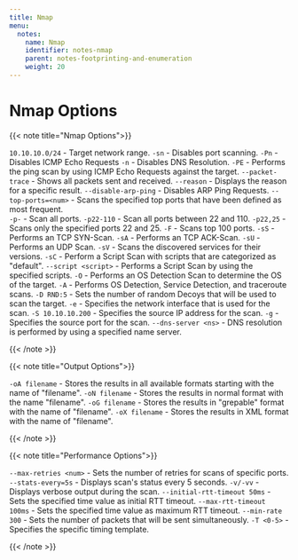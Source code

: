 ```yaml
---
title: Nmap
menu:
  notes:
    name: Nmap
    identifier: notes-nmap
    parent: notes-footprinting-and-enumeration
    weight: 20
---
```

# Nmap Options
<!-- Nmap Options -->
{{< note title="Nmap Options">}}

`10.10.10.0/24`       - Target network range. 
`-sn`                 - Disables port scanning. 
`-Pn`                 - Disables ICMP Echo Requests 
`-n`                  - Disables DNS Resolution. 
`-PE`                 - Performs the ping scan by using ICMP Echo Requests against the target. 
`--packet-trace`      - Shows all packets sent and received. 
`--reason`            - Displays the reason for a specific result. 
`--disable-arp-ping`  - Disables ARP Ping Requests. 
`--top-ports=<num>`   - Scans the specified top ports that have been defined as most frequent.  
`-p-`                 - Scan all ports. 
`-p22-110`            - Scan all ports between 22 and 110. 
`-p22,25`             - Scans only the specified ports 22 and 25. 
`-F`                  - Scans top 100 ports. 
`-sS`                 - Performs an TCP SYN-Scan. 
`-sA`                 - Performs an TCP ACK-Scan. 
`-sU`                 - Performs an UDP Scan. 
`-sV`                 - Scans the discovered services for their versions. 
`-sC`                 - Perform a Script Scan with scripts that are categorized as "default". 
`--script <script>`   - Performs a Script Scan by using the specified scripts. 
`-O`                  - Performs an OS Detection Scan to determine the OS of the target. 
`-A`                  - Performs OS Detection, Service Detection, and traceroute scans. 
`-D RND:5`            - Sets the number of random Decoys that will be used to scan the target. 
`-e`                  - Specifies the network interface that is used for the scan. 
`-S 10.10.10.200`     - Specifies the source IP address for the scan. 
`-g`                  - Specifies the source port for the scan. 
`--dns-server <ns>`   - DNS resolution is performed by using a specified name server. 

{{< /note >}}

<!-- Output Options -->
{{< note title="Output Options">}}

`-oA filename` - Stores the results in all available formats starting with the name of "filename". 
`-oN filename` - Stores the results in normal format with the name "filename". 
`-oG filename` - Stores the results in "grepable" format with the name of "filename". 
`-oX filename` - Stores the results in XML format with the name of "filename". 

{{< /note >}}

<!-- Performance Options -->
{{< note title="Performance Options">}}

`--max-retries <num>`        - Sets the number of retries for scans of specific ports. 
`--stats-every=5s`           - Displays scan's status every 5 seconds. 
`-v/-vv`                     - Displays verbose output during the scan. 
`--initial-rtt-timeout 50ms` - Sets the specified time value as initial RTT timeout. 
`--max-rtt-timeout 100ms`    - Sets the specified time value as maximum RTT timeout. 
`--min-rate 300`             - Sets the number of packets that will be sent simultaneously. 
`-T <0-5>`                   - Specifies the specific timing template. 

{{< /note >}}